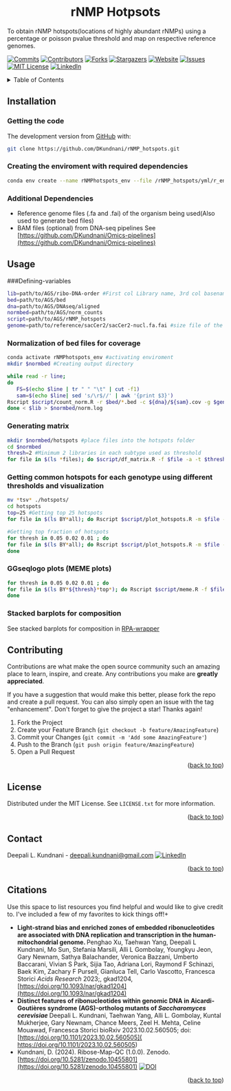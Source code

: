 
<h1 align="center">rNMP Hotpsots</h1>
To obtain rNMP hotspots(locations of highly abundant rNMPs) using a percentage or poisson pvalue threshold and map on respective reference genomes. 

<!-- Improved compatibility of back to top link: See: https://github.com/othneildrew/Best-README-Template/pull/73 -->
<a name="readme-top"></a>
<!--
-->
[![Commits][Commits-shield]][Commits-url]
[![Contributors][contributors-shield]][contributors-url]
[![Forks][forks-shield]][forks-url]
[![Stargazers][stars-shield]][stars-url]
[![Website][website-shield]][website-url]
[![Issues][issues-shield]][issues-url]
[![MIT License][license-shield]][license-url]
[![LinkedIn][linkedin-shield]][linkedin-url]

<!-- TABLE OF CONTENTS -->
<details>
  <summary>Table of Contents</summary>
  <ol>
    <li><a href="##Installation">Installation</a></li>
      <ul>
        <li><a href="###Getting-the-code">Getting the code</a></li>
        <li><a href="###Creating-the-enviroment-with-required-dependencies">Creating the enviroment with required dependencies</a></li>
        <li><a href="###Additional-Dependencies">Additional Dependencies</a></li>
      </ul>
    </li>
    <li><a href="##Usage">Usage</a></li>
      <ul>
        <li><a href="###Defining-variables">Defining variables</a></li>
        <li><a href="###Normalization of bed files for coverage">Normalization of bed files for coverage</a></li>
        <li><a href="###Getting-hotspots-using-threshold">Getting counts using bed file</a></li>
       <li><a href="###Visualization">Visualization</a></li>
      </ul>
    <li><a href="##Contributing">Contributing</a></li>
    <li><a href="##License">License</a></li>
    <li><a href="##Contact">Contact</a></li>
    <li><a href="##Citations">Citations</a></li>
  </ol>
</details>

<!-- Installation -->
## Installation
### Getting the code
The development version from [GitHub](https://github.com/) with:
```sh
git clone https://github.com/DKundnani/rNMP_hotspots.git
```
### Creating the enviroment with required dependencies
```sh
conda env create --name rNMPhotspots_env --file /rNMP_hotspots/yml/r_env.yml
```
### Additional Dependencies
* Reference genome files (.fa and .fai) of the organism being used(Also used to generate bed files)
* BAM files (optional) from DNA-seq pipelines See [https://github.com/DKundnani/Omics-pipelines](https://github.com/DKundnani/Omics-pipelines)

<!-- USAGE -->
## Usage
###Defining-variables
```bash
lib=path/to/AGS/ribo-DNA-order #First col Library name, 3rd col basename of bam files from DNA-se pipeline, 
bed=path/to/AGS/bed
dna=path/to/AGS/DNAseq/aligned
normbed=path/to/AGS/norm_counts
script=path/to/AGS/rNMP_hotspots
genome=path/to/reference/sacCer2/sacCer2-nucl.fa.fai #size file of the genome
```
### Normalization of bed files for coverage
```bash
conda activate rNMPhotspots_env #activating enviroment
mkdir $normbed #Creating output directory

while read -r line;
do
   FS=$(echo $line | tr " " "\t" | cut -f1)
   sam=$(echo $line| sed 's/\r$//' | awk '{print $3}') 
Rscript $script/count_norm.R -r $bed/*.bed -c ${dna}/${sam}.cov -g $genome -o $normbed ;
done < $lib > $normbed/norm.log

```
### Generating matrix
```bash
mkdir $normbed/hotspots #place files into the hotspots folder
cd $normbed
thresh=2 #Minimum 2 libraries in each subtype used as threshold
for file in $(ls *files); do $script/df_matrix.R -f $file -a -t $thresh -c 8 -s -o ${file}_${thresh}_common_EF.tsv & done #files contain library information per genotype to be grouped for finding hotspots
```
### Getting common hotspots for each genotype using different thresholds and visualization
```bash
mv *tsv* ./hotspots/
cd hotspots
top=25 #Getting top 25 hotspots
for file in $(ls BY*all); do Rscript $script/plot_hotspots.R -m $file -c -g $genome -r BSgenome.Scerevisiae.UCSC.sacCer2 -t $top -v -o . & done

#Getting top fraction of hotspots
for thresh in 0.05 0.02 0.01 ; do
for file in $(ls BY*all); do Rscript $script/plot_hotspots.R -m $file -c -g $genome -r BSgenome.Scerevisiae.UCSC.sacCer2 -t $thresh -o . & done
done

```
### GGseqlogo plots (MEME plots)
```bash
for thresh in 0.05 0.02 0.01 ; do
for file in $(ls BY*${thresh}*top*); do Rscript $script/meme.R -f $file -c 9 & done #ggseqlogo plots
done
```
### Stacked barplots for composition
See stacked barplots for composition in [RPA-wrapper](https://github.com/DKundnani/RPA-wrapper)


<!-- CONTRIBUTING -->
## Contributing

Contributions are what make the open source community such an amazing place to learn, inspire, and create. Any contributions you make are **greatly appreciated**.

If you have a suggestion that would make this better, please fork the repo and create a pull request. You can also simply open an issue with the tag "enhancement".
Don't forget to give the project a star! Thanks again!

1. Fork the Project
2. Create your Feature Branch (`git checkout -b feature/AmazingFeature`)
3. Commit your Changes (`git commit -m 'Add some AmazingFeature'`)
4. Push to the Branch (`git push origin feature/AmazingFeature`)
5. Open a Pull Request

<p align="right">(<a href="#readme-top">back to top</a>)</p>



<!-- LICENSE -->
## License

Distributed under the MIT License. See `LICENSE.txt` for more information.

<p align="right">(<a href="#readme-top">back to top</a>)</p>



<!-- CONTACT -->
## Contact
Deepali L. Kundnani - [deepali.kundnani@gmail.com](mailto::deepali.kundnani@gmail.com)    [![LinkedIn][linkedin-shield]][linkedin-url] 
<p align="right">(<a href="#readme-top">back to top</a>)</p>

<!-- ACKNOWLEDGMENTS -->
## Citations
Use this space to list resources you find helpful and would like to give credit to. I've included a few of my favorites to kick things off!+
* <b> Light-strand bias and enriched zones of embedded ribonucleotides are associated with DNA replication and transcription in the human-mitochondrial genome. </b>
Penghao Xu, Taehwan Yang, Deepali L Kundnani, Mo Sun, Stefania Marsili, Alli L Gombolay, Youngkyu Jeon, Gary Newnam, Sathya Balachander, Veronica Bazzani, Umberto Baccarani, Vivian S Park, Sijia Tao, Adriana Lori, Raymond F Schinazi, Baek Kim, Zachary F Pursell, Gianluca Tell, Carlo Vascotto, Francesca Storici
<i>  Acids Research </i> 2023;, gkad1204, [https://doi.org/10.1093/nar/gkad1204](https://doi.org/10.1093/nar/gkad1204)
* <b> Distinct features of ribonucleotides within genomic DNA in Aicardi-Goutières syndrome (AGS)-ortholog mutants of <i>Saccharomyces cerevisiae</i> </b>
Deepali L. Kundnani, Taehwan Yang, Alli L. Gombolay, Kuntal Mukherjee, Gary Newnam, Chance Meers, Zeel H. Mehta, Celine Mouawad, Francesca Storici
bioRxiv 2023.10.02.560505; doi:[https://doi.org/10.1101/2023.10.02.560505]( https://doi.org/10.1101/2023.10.02.560505)
* Kundnani, D. (2024). Ribose-Map-QC (1.0.0). Zenodo. [https://doi.org/10.5281/zenodo.10455801](https://doi.org/10.5281/zenodo.10455801) [![DOI](https://zenodo.org/badge/382943161.svg)](https://zenodo.org/doi/10.5281/zenodo.10453008)

<p align="right">(<a href="#readme-top">back to top</a>)</p>



<!-- MARKDOWN LINKS & IMAGES -->
<!-- https://www.markdownguide.org/basic-syntax/#reference-style-links -->
[contributors-shield]: https://img.shields.io/github/contributors/DKundnani/rNMP_hotspots?style=for-the-badge
[contributors-url]: https://github.com/DKundnani/rNMP_hotspots/graphs/contributors
[forks-shield]: https://img.shields.io/github/forks/DKundnani/rNMP_hotspots?style=for-the-badge
[forks-url]: https://github.com/DKundnani/rNMP_hotspots/forks
[stars-shield]: https://img.shields.io/github/stars/DKundnani/rNMP_hotspots?style=for-the-badge
[stars-url]: https://github.com/DKundnani/rNMP_hotspots/stargazers
[issues-shield]: https://img.shields.io/github/issues/DKundnani/rNMP_hotspots?style=for-the-badge
[issues-url]: https://github.com/DKundnani/rNMP_hotspots/issues
[license-shield]: https://img.shields.io/github/license/DKundnani/rNMP_hotspots?style=for-the-badge
[license-url]: https://github.com/DKundnani/rNMP_hotspots/blob/master/LICENSE.txt
[linkedin-shield]: https://img.shields.io/badge/-LinkedIn-black.svg?style=for-the-badge&logo=linkedin&colorB=555
[linkedin-url]: https://linkedin.com/in/deepalik
[product-screenshot]: images/screenshot.png
[commits-url]: https://github.com/DKundnani/rNMP_hotspots/pulse
[commits-shield]: https://img.shields.io/github/commit-activity/t/DKundnani/rNMP_hotspots?style=for-the-badge
[website-shield]: https://img.shields.io/website?url=http%3A%2F%2Fdkundnani.bio%2F&style=for-the-badge
[website-url]:http://dkundnani.bio/ 
